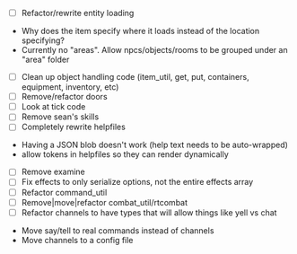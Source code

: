- [ ] Refactor/rewrite entity loading

 * Why does the item specify where it loads instead of the location specifying?
 * Currently no "areas". Allow npcs/objects/rooms to be grouped under an "area" folder

- [ ] Clean up object handling code (item_util, get, put, containers, equipment, inventory, etc)
- [ ] Remove/refactor doors
- [ ] Look at tick code
- [ ] Remove sean's skills
- [ ] Completely rewrite helpfiles

 * Having a JSON blob doesn't work (help text needs to be auto-wrapped)
 * allow tokens in helpfiles so they can render dynamically

- [ ] Remove examine
- [ ] Fix effects to only serialize options, not the entire effects array
- [ ] Refactor command_util
- [ ] Remove|move|refactor combat_util/rtcombat
- [ ] Refactor channels to have types that will allow things like yell vs chat

 * Move say/tell to real commands instead of channels
 * Move channels to a config file
